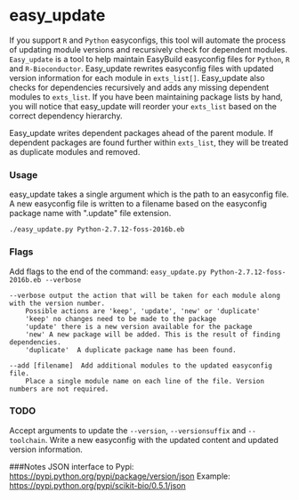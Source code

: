 # easy_update
If you support `R` and `Python` easyconfigs, this tool will automate the process of updating module versions and recursively check for dependent modules.
`Easy_update` is a tool to help maintain EasyBuild easyconfig files for
`Python`, `R` and `R-Bioconductor`. Easy_update rewrites easyconfig files with
updated version information for each module in `exts_list[]`. Easy_update also
checks for dependencies recursively and adds any missing dependent modules to
`exts_list`.  If you have been maintaining package lists by hand, you will
notice that easy_update will reorder your `exts_list` based on the correct
dependency hierarchy.

Easy_update writes dependent packages ahead of the parent module.  If dependent
packages are found further within `exts_list`, they will be treated as duplicate modules and removed.

### Usage
easy_update takes a single argument which is the path to an easyconfig file.  A new easyconfig file is written to a filename based on the  easyconfig package name with ".update" file extension.


``./easy_update.py Python-2.7.12-foss-2016b.eb``

### Flags
Add flags to the end of the command: ``easy_update.py Python-2.7.12-foss-2016b.eb --verbose``


```
--verbose output the action that will be taken for each module along with the version number.
    Possible actions are 'keep', 'update', 'new' or 'duplicate'
    'keep' no changes need to be made to the package
    'update' there is a new version available for the package
    'new' A new package will be added. This is the result of finding dependencies.
    'duplicate'  A duplicate package name has been found.

```
```
--add [filename]  Add additional modules to the updated easyconfig file.
    Place a single module name on each line of the file. Version numbers are not required.
```

### TODO
Accept arguments to update the ``--version``, ``--versionsuffix`` and ``--toolchain``. Write a new easyconfig with the updated content and updated version information.

###Notes
JSON interface to Pypi: https://pypi.python.org/pypi/package/version/json
Example: https://pypi.python.org/pypi/scikit-bio/0.5.1/json
